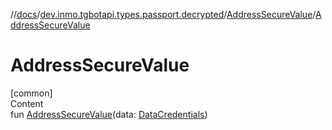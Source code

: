 //[docs](../../../index.md)/[dev.inmo.tgbotapi.types.passport.decrypted](../index.md)/[AddressSecureValue](index.md)/[AddressSecureValue](-address-secure-value.md)



# AddressSecureValue  
[common]  
Content  
fun [AddressSecureValue](-address-secure-value.md)(data: [DataCredentials](../../dev.inmo.tgbotapi.types.passport.credentials/-data-credentials/index.md))  



